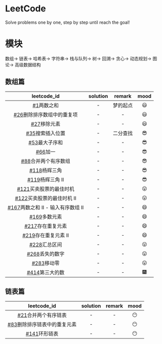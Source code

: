 # LeetCode
Solve problems one by one, step by step until reach the goal!

# 模块
数组-> 链表-> 哈希表-> 字符串-> 栈与队列-> 树-> 回溯-> 贪心-> 动态规划-> 图论-> 高级数据结构

## 数组篇
|leetcode_id|solution|remark|mood|
|:-:|:-:|:-:|:-:|
|[#1](https://leetcode-cn.com/problems/two-sum/)两数之和|-|梦的起点|:smiley: |
|[#26](https://leetcode-cn.com/problems/remove-duplicates-from-sorted-array/)删除排序数组中的重复项|-|-|:smiley: |
|[#27](https://leetcode-cn.com/problems/remove-element/)移除元素|-|-|:smiley: |
|[#35](https://leetcode-cn.com/problems/search-insert-position/)搜索插入位置|-|二分查找|:sunglasses: |
|[#53](https://leetcode-cn.com/problems/maximum-subarray/)最大子序和|-|-|:sunglasses:|
|[#66](https://leetcode-cn.com/problems/plus-one/)加一|-|-|:sunglasses:|
|[#88](https://leetcode-cn.com/problems/merge-sorted-array/)合并两个有序数组|-|-|:sunglasses:|
|[#118](https://leetcode-cn.com/problems/pascals-triangle/)杨辉三角|-|-|:sunglasses:|
|[#119](https://leetcode-cn.com/problems/pascals-triangle-ii/)杨辉三角 II|-|-|:sunglasses:|
|[#121](https://leetcode-cn.com/problems/best-time-to-buy-and-sell-stock/)买卖股票的最佳时机|-|-|😛|
|[#122](https://leetcode-cn.com/problems/best-time-to-buy-and-sell-stock-ii/)买卖股票的最佳时机 II|-|-|😛|
|[#167](https://leetcode-cn.com/problems/two-sum-ii-input-array-is-sorted/)两数之和 II - 输入有序数组 II|-|-|😄|
|[#169](https://leetcode-cn.com/problems/majority-element/)多数元素|-|-|😄|
|[#217](https://leetcode-cn.com/problems/contains-duplicate/)存在重复元素|-|-|😄|
|[#219](https://leetcode-cn.com/problems/contains-duplicate-ii/)存在重复元素 II|-|-|😄|
|[#228](https://leetcode-cn.com/problems/summary-ranges/)汇总区间|-|-|😛|
|[#268](https://leetcode-cn.com/problems/missing-number/)丢失的数字|-|-|😛|
|[#283](https://leetcode-cn.com/problems/move-zeroes/)移动零|-|-|😛|
|[#414](https://leetcode-cn.com/problems/third-maximum-number/)第三大的数|-|-|🎆|

## 链表篇
|leetcode_id|solution|remark|mood|
|:-:|:-:|:-:|:-:|
|[#21](https://leetcode-cn.com/problems/merge-two-sorted-lists/)合并两个有序链表|-|-|😶 |
|[#83](https://leetcode-cn.com/problems/remove-duplicates-from-sorted-list/)删除排序链表中的重复元素|-|-|😶 |
|[#141](https://leetcode-cn.com/problems/linked-list-cycle/)环形链表|-|-|😶 |

